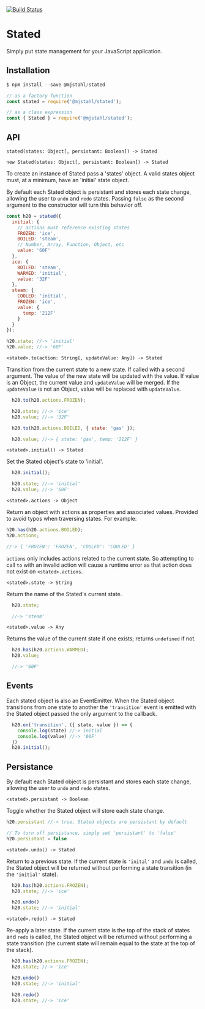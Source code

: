 [![Build Status](https://travis-ci.com/mjstahl/stated.svg?branch=master)](https://travis-ci.com/mjstahl/stated)

# Stated
Simply put state management for your JavaScript application.

## Installation

```js
$ npm install --save @mjstahl/stated
```

```js
// as a factory function
const stated = require('@mjstahl/stated');

// as a class expression
const { Stated } = require('@mjstahl/stated');
```

## API

`stated(states: Object[, persistant: Boolean]) -> Stated`

`new Stated(states: Object[, persistant: Boolean]) -> Stated`

To create an instance of Stated pass a 'states' object. A valid states object
must, at a minimum, have an 'initial' state object.

By default each Stated object is persistant and stores each state change,
allowing the user to `undo` and `redo` states. Passing `false` as the
second argument to the constructor will turn this behavior off.

```js
const h20 = stated({
  initial: {
    // actions must reference existing states
    FROZEN: 'ice',
    BOILED: 'steam',
    // Number, Array, Function, Object, etc
    value: '60F'
  },
  ice: {
    BOILED: 'steam',
    WARMED: 'initial',
    value: '32F'
  },
  steam: {
    COOLED: 'initial',
    FROZEN: 'ice',
    value: {
      temp: '212F'
    }
  }
});

h20.state; //-> 'initial'
h20.value; //-> '60F'
```

`<stated>.to(action: String[, updateValue: Any]) -> Stated`

Transition from the current state to a new state. If called with a second
argument. The value of the new state will be updated with the value. If value
is an Object, the current value and `updateValue` will be merged. If the
`updateValue` is not an Object, value will be replaced with `updateValue`.

```js
  h20.to(h20.actions.FROZEN);

  h20.state; //-> 'ice'
  h20.value; //-> '32F'

  h20.to(h20.actions.BOILED, { state: 'gas' });

  h20.value; //-> { state: 'gas', temp: '212F' }
```

`<stated>.initial() -> Stated`

Set the Stated object's state to 'initial'.

```js
  h20.initial();

  h20.state; //-> 'initial'
  h20.value; //-> '60F'
```

`<stated>.actions -> Object`

Return an object with actions as properties and associated values. Provided to
avoid typos when traversing states. For example:

```js
h20.has(h20.actions.BOILED);
h20.actions;

//-> { 'FROZEN': 'FROZEN', 'COOLED': 'COOLED' }
```

`actions` only includes actions related to the current state. So
attempting to call `to` with an invalid action will cause a runtime error
as that action does not exist on `<stated>.actions`.

`<stated>.state -> String`

Return the name of the Stated's current state.

```js
  h20.state;

  //-> 'steam'
```

`<stated>.value -> Any`

Returns the value of the current state if one exists; returns `undefined`
if not.

```js
  h20.has(h20.actions.WARMED);
  h20.value;

  //-> '60F'
```

## Events

Each stated object is also an EventEmitter. When the Stated object transitions
from one state to another the `'transition'` event is emitted with the Stated
object passed the only argument to the callback.

```js
  h20.on('transition', ({ state, value }) => {
    console.log(state) //-> initial
    console.log(value) //-> '60F'
  })
  h20.initial();
```

## Persistance

By default each Stated object is persistant and stores each state change,
allowing the user to `undo` and `redo` states.

`<stated>.persistant -> Boolean`

Toggle whether the Stated object will store each state change.

```js
h20.persistant //-> true, Stated objects are persistant by default

// To turn off persistance, simply set 'persistant' to 'false'
h20.persistant = false
```

`<stated>.undo() -> Stated`

Return to a previous state. If the current state is `'inital'` and `undo` is
called, the Stated object will be returned without performing a state
transition (in the `'initial'` state).

```js
  h20.has(h20.actions.FROZEN);
  h20.state; //-> 'ice'

  h20.undo()
  h20.state; //-> 'initial'
```

`<stated>.redo() -> Stated`

Re-apply a later state. If the current state is the top of the stack of states
and `redo` is called, the Stated object will be returned without performing a
state transition (the current state will remain equal to the state at the
top of the stack).

```js
  h20.has(h20.actions.FROZEN);
  h20.state; //-> 'ice'

  h20.undo()
  h20.state; //-> 'initial'

  h20.redo()
  h20.state; //-> 'ice'
```
